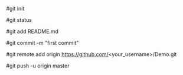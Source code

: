 #git init

#git status

#git add README.md

#git commit -m "first commit"

#git remote add origin https://github.com/<your_username>/Demo.git

#git push -u origin master
